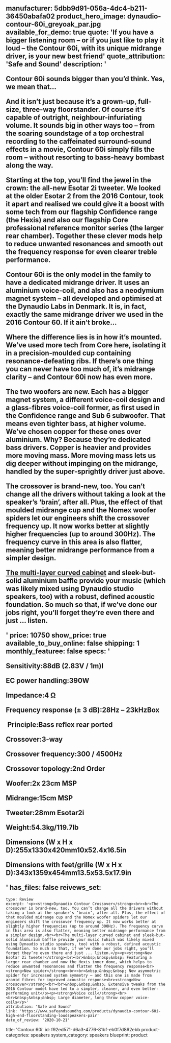 manufacturer: 5dbb9d91-056a-4dc4-b211-36450abafa02
product_hero_image: dynaudio-contour-60i_greyoak_par.jpg
available_for_demo: true
quote: 'If you have a bigger listening room – or if you just like to play it loud – the Contour 60i, with its unique midrange driver, is your new best friend'
quote_attribution: 'Safe and Sound'
description: '<p>Contour 60i sounds bigger than you’d think. Yes, we mean that…</p><p>And it isn’t just because it’s a grown-up, full-size, three-way floorstander. Of course it’s capable of outright, neighbour-infuriating volume. It sounds big in other ways too – from the soaring soundstage of a top orchestral recording to the caffeinated surround-sound effects in a movie, Contour 60i simply fills the room – without resorting to bass-heavy bombast along the way.</p><p>Starting at the top, you’ll find the jewel in the crown: the all-new Esotar 2i tweeter. We looked at the older Esotar 2 from the 2016 Contour, took it apart and realised we could give it a boost with some tech from our flagship Confidence range (the Hexis) and also our flagship Core professional reference monitor series (the larger rear chamber). Together these clever mods help to reduce unwanted resonances and smooth out the frequency response for even clearer treble performance.</p><p>Contour 60i is the only model in the family to have a dedicated midrange driver. It uses an aluminium voice-coil, and also has a neodymium magnet system – all developed and optimised&nbsp;at the Dynaudio Labs in Denmark. It is, in fact, exactly the same midrange driver we used in the 2016 Contour 60. If it ain’t broke…</p><p>Where the difference lies is in how it’s mounted. We’ve used more tech from Core here, isolating it in a precision-moulded cup containing resonance-defeating ribs. If there’s one thing you can never have too much of, it’s midrange clarity – and Contour 60i now has even more.</p><p>The two woofers are new. Each has a bigger magnet system, a different voice-coil design and a glass-fibres voice-coil former, as first used in the Confidence range and Sub 6 subwoofer. That means even tighter bass, at higher volume. We’ve chosen copper for these ones over aluminium. Why? Because they’re dedicated bass drivers. Copper is heavier and provides more moving mass. More moving mass lets us dig deeper without impinging on the midrange, handled by the super-sprightly driver just above.</p><p>The crossover is brand-new, too. You can’t change all the drivers without taking a look at the speaker’s ‘brain’, after all. Plus, the effect of that moulded midrange cup and the Nomex woofer spiders let our engineers shift the crossover frequency up. It now works better at slightly higher frequencies (up to around 300Hz). The frequency curve in this area is also flatter, meaning better midrange performance from a simpler design.</p><p><a href="https://www.dynaudio.com/dynaudio-academy/2016/october/the-new-dynaudio-contour-cabinet">The multi-layer curved cabinet</a>&nbsp;and sleek-but-solid aluminium baffle provide your music (which was likely mixed using Dynaudio studio speakers, too) with a robust, defined acoustic foundation. So much so that, if we’ve done our jobs right, you’ll forget they’re even there and just ... listen.</p>'
price: 10750
show_price: true
available_to_buy_online: false
shipping: 1
monthly_featuree: false
specs: '<p>Sensitivity:88dB (2.83V / 1m)I</p><p>EC power handling:390W</p><p>Impedance:4 Ω</p><p>Frequency response (± 3 dB):28Hz – 23kHzBox</p><p>&nbsp;Principle:Bass reflex rear ported</p><p>Crossover:3-way</p><p>Crossover frequency:300 / 4500Hz</p><p>Crossover topology:2nd Order<br></p><p>Woofer:2x 23cm MSP</p><p>Midrange:15cm MSP</p><p>Tweeter:28mm Esotar2i</p><p>Weight:54.3kg/119.7lb</p><p>Dimensions (W x H x D):255x1330x420mm10x52.4x16.5in</p><p>Dimensions with feet/grille (W x H x D):343x1359x454mm13.5x53.5x17.9in</p>'
has_files: false
reivews_set:
  -
    type: Review
    excerpt: '<p><strong>Dynaudio Contour Crossover</strong><br><br>The crossover is brand-new, too. You can’t change all the drivers without taking a look at the speaker’s ‘brain’, after all. Plus, the effect of that moulded midrange cup and the Nomex woofer spiders let our engineers shift the crossover frequency up. It now works better at slightly higher frequencies (up to around 300Hz). The frequency curve in this area is also flatter, meaning better midrange performance from a simpler design.<br><br>The multi-layer curved cabinet and sleek-but-solid aluminium baffle provide your music (which was likely mixed using Dynaudio studio speakers, too) with a robust, defined acoustic foundation. So much so that, if we’ve done our jobs right, you’ll forget they’re even there and just ... listen.</p><p><strong>New Esotar 2i tweeter</strong><br><br>&nbsp;&nbsp;&nbsp; Featuring a larger rear chamber and now the Hexis inner dome, which helps to reduce unwanted resonances and flatten the frequency response<br><strong>New spider</strong><br><br>&nbsp;&nbsp;&nbsp; New asymmetric spider for increased system symmetry – and this one is made from aramid fibres for improved acoustic response<br><strong>New crossover</strong><br><br>&nbsp;&nbsp;&nbsp; Extensive tweaks from the 2016 Contour model have led to a simpler, cleaner, and even better-performing unit</p><p><strong>Voice coil</strong><br><br>&nbsp;&nbsp;&nbsp; Large diameter, long throw copper voice-coils</p>'
    attribution: 'Safe and Sound'
    link: 'https://www.safeandsoundhq.com/products/dynaudio-contour-60i-high-end-floorstanding-loudspeakers-pair'
    date_of_review: '2020-10-21'
title: 'Contour 60i'
id: f92ed571-d6a3-4776-81bf-eb0f7d862ebb
product-categories: speakers
system_category: speakers
blueprint: product
